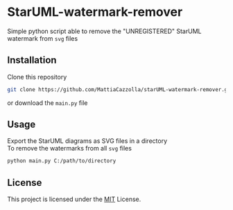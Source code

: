 # StarUML-watermark-remover

Simple python script able to remove the "UNREGISTERED" StarUML watermark from <code>svg</code> files

## Installation
Clone this repository
```bash
git clone https://github.com/MattiaCazzolla/starUML-watermark-remover.git
```
or download the <code>main.py</code> file

##  Usage
Export the StarUML diagrams as SVG files in a directory\
To remove the watermarks from all <code>svg</code> files 
```bash
python main.py C:/path/to/directory
```
## License
This project is licensed under the [MIT](LICENSE) License.
